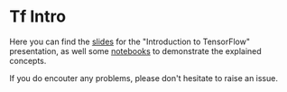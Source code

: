 # Tf Intro

Here you can find the [slides](../master/tfintro.pdf) for the "Introduction to TensorFlow" presentation, 
as well some [notebooks](../master/notebooks) to demonstrate the explained concepts. 

If you do encouter any problems, please don't hesitate to raise an issue.
